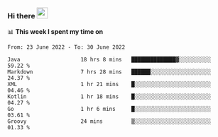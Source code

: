 ### Hi there <a href="https://www.gautamkrishnar.com/"><img src="https://media.giphy.com/media/hvRJCLFzcasrR4ia7z/giphy.gif" width="25px"></a>

📊 **This week I spent my time on**

<!--START_SECTION:waka-->

```text
From: 23 June 2022 - To: 30 June 2022

Java                   18 hrs 8 mins   ██████████████▓░░░░░░░░░░   59.22 %
Markdown               7 hrs 28 mins   ██████░░░░░░░░░░░░░░░░░░░   24.37 %
XML                    1 hr 21 mins    █░░░░░░░░░░░░░░░░░░░░░░░░   04.46 %
Kotlin                 1 hr 18 mins    █░░░░░░░░░░░░░░░░░░░░░░░░   04.27 %
Go                     1 hr 6 mins     █░░░░░░░░░░░░░░░░░░░░░░░░   03.61 %
Groovy                 24 mins         ▒░░░░░░░░░░░░░░░░░░░░░░░░   01.33 %
```

<!--END_SECTION:waka-->
